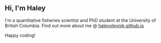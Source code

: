 ## Hi, I'm Haley

I'm a quantitative fisheries scientist and PhD student at the University of British Columbia. Find out more about me @ [haleyoleynik.github.io](https://haleyoleynik.github.io)

Happy coding! 
